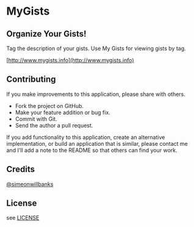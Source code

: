 MyGists
========================
## Organize Your Gists!
Tag the description of your gists. Use My Gists for viewing gists by tag.

[http://www.mygists.info](http://www.mygists.info)

## Contributing

If you make improvements to this application, please share with others.

* Fork the project on GitHub.
* Make your feature addition or bug fix.
* Commit with Git.
* Send the author a pull request.

If you add functionality to this application, create an alternative implementation, or build an application that is similar, please contact me and I'll add a note to the README so that others can find your work.

## Credits

[@simeonwillbanks](https://github.com/simeonwillbanks)

## License

see [LICENSE](https://github.com/simeonwillbanks/mygists/blob/master/LICENSE.md)
